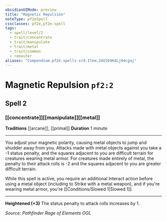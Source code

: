 ```yaml
---
obsidianUIMode: preview
title: "Magnetic Repulsion"
noteType: pf2eSpell
cssclasses: pf2e,pf2e-spell
tags:
  - spell/level/2
  - trait/concentrate
  - trait/manipulate
  - trait/metal
  - trait/common
  - remaster
aliases: "Compendium.pf2e.spells-srd.Item.24U1b9K4Lj94cgaj" 
---
```

# Magnetic Repulsion  `pf2:2`  
## Spell 2
### [[concentrate]][[manipulate]][[metal]]
**Traditions** [[arcane]], [[primal]]
**Duration** 1 minute
* * * 
You adjust your magnetic polarity, causing metal objects to jump and shudder away from you. Attacks made with metal objects against you take a -1 status penalty, and the squares adjacent to you are difficult terrain for creatures wearing metal armor. For creatures made entirely of metal, the penalty to their attack rolls is -2 and the squares adjacent to you are greater difficult terrain.

While this spell is active, you require an additional Interact action before using a metal object (including to Strike with a metal weapon), and if you're wearing metal armor, you're [[Conditions/Slowed 1|Slowed 1]].

* * *

**Heightened (+3)** The status penalty to attack rolls increases by 1.

*Source: Pathfinder Rage of Elements*
*OGL*